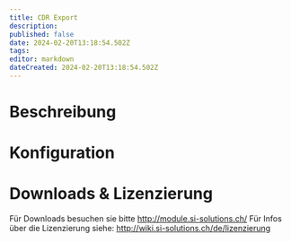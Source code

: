 ```yaml
---
title: CDR Export
description: 
published: false
date: 2024-02-20T13:18:54.502Z
tags: 
editor: markdown
dateCreated: 2024-02-20T13:18:54.502Z
---
```


# Beschreibung

# Konfiguration

# Downloads & Lizenzierung
Für Downloads besuchen sie bitte http://module.si-solutions.ch/
Für Infos über die Lizenzierung siehe: http://wiki.si-solutions.ch/de/lizenzierung
